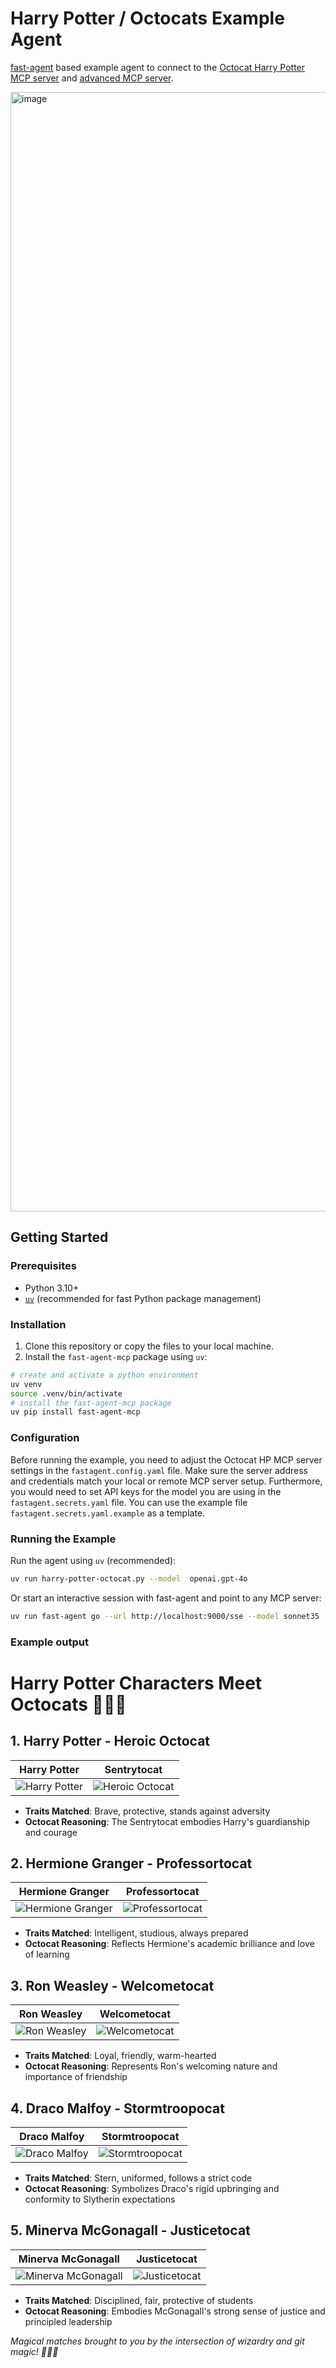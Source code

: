 # Harry Potter / Octocats Example Agent

[fast-agent](https://fast-agent.ai) based example agent to connect to the [Octocat Harry Potter MCP server](https://github.com/jonico/octocat-harry-potter-mcp-server) and [advanced MCP server](https://github.com/jonico/typescript-anthropic-tool-use-example/).

<img width="1791" alt="image" src="https://github.com/user-attachments/assets/9279d543-27d4-4fde-a9aa-60ff3aa3e532" />


## Getting Started

### Prerequisites
- Python 3.10+
- [`uv`](https://github.com/astral-sh/uv) (recommended for fast Python package management)


### Installation
1. Clone this repository or copy the files to your local machine.
2. Install the `fast-agent-mcp` package using `uv`:

```bash
# create and activate a python environment
uv venv
source .venv/bin/activate
# install the fast-agent-mcp package
uv pip install fast-agent-mcp
```


### Configuration
Before running the example, you need to adjust the Octocat HP MCP server settings in the `fastagent.config.yaml` file. Make sure the server address and credentials match your local or remote MCP server setup. Furthermore, you would need to set API keys for the model you are using in the `fastagent.secrets.yaml` file. You can use the example file `fastagent.secrets.yaml.example` as a template.


### Running the Example

Run the agent using `uv` (recommended):

```bash
uv run harry-potter-octocat.py --model  openai.gpt-4o
```

Or start an interactive session with fast-agent and point to any MCP server:

```bash
uv run fast-agent go --url http://localhost:9000/sse --model sonnet35
```

### Example output

# Harry Potter Characters Meet Octocats 🧙‍♂️🐱

## 1. Harry Potter - Heroic Octocat
| Harry Potter | Sentrytocat |
|--------------|--------------|
| ![Harry Potter](https://ik.imagekit.io/hpapi/harry.jpg) | ![Heroic Octocat](https://octodex.github.com/images/Sentrytocat_octodex.jpg) |
- **Traits Matched**: Brave, protective, stands against adversity
- **Octocat Reasoning**: The Sentrytocat embodies Harry's guardianship and courage

## 2. Hermione Granger - Professortocat
| Hermione Granger | Professortocat |
|------------------|----------------|
| ![Hermione Granger](https://ik.imagekit.io/hpapi/hermione.jpeg) | ![Professortocat](https://octodex.github.com/images/Professortocat_v2.png) |
- **Traits Matched**: Intelligent, studious, always prepared
- **Octocat Reasoning**: Reflects Hermione's academic brilliance and love of learning

## 3. Ron Weasley - Welcometocat
| Ron Weasley | Welcometocat |
|-------------|--------------|
| ![Ron Weasley](https://ik.imagekit.io/hpapi/ron.jpg) | ![Welcometocat](https://octodex.github.com/images/welcometocat.png) |
- **Traits Matched**: Loyal, friendly, warm-hearted
- **Octocat Reasoning**: Represents Ron's welcoming nature and importance of friendship

## 4. Draco Malfoy - Stormtroopocat
| Draco Malfoy | Stormtroopocat |
|--------------|----------------|
| ![Draco Malfoy](https://ik.imagekit.io/hpapi/draco.jpg) | ![Stormtroopocat](https://octodex.github.com/images/stormtroopocat.png) |
- **Traits Matched**: Stern, uniformed, follows a strict code
- **Octocat Reasoning**: Symbolizes Draco's rigid upbringing and conformity to Slytherin expectations

## 5. Minerva McGonagall - Justicetocat
| Minerva McGonagall | Justicetocat |
|--------------------|--------------|
| ![Minerva McGonagall](https://ik.imagekit.io/hpapi/mcgonagall.jpg) | ![Justicetocat](https://octodex.github.com/images/justicetocat.jpg) |
- **Traits Matched**: Disciplined, fair, protective of students
- **Octocat Reasoning**: Embodies McGonagall's strong sense of justice and principled leadership

*Magical matches brought to you by the intersection of wizardry and git magic! 🧙‍♀️🐱*
